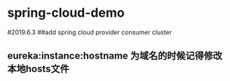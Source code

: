 # spring-cloud-demo


#2019.6.3
##add spring cloud provider consumer cluster
## eureka:instance:hostname  为域名的时候记得修改本地hosts文件


